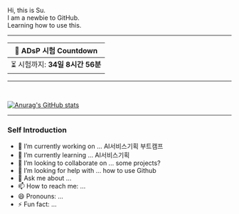 Hi, this is Su. <br>
I am a newbie to GitHub. <br>
Learning how to use this.

---
| 📌 ADsP 시험 Countdown |  
|---------------------|
| ⏳ 시험까지: **34일 8시간 56분** |
---
<br>

[![Anurag's GitHub stats](https://github-readme-stats.vercel.app/api?username=suuukkimm)](https://github.com/anuraghazra/github-readme-stats)

---

### Self Introduction
- 🔭 I’m currently working on ... AI서비스기획 부트캠프
- 🌱 I’m currently learning ... AI서비스기획
- 👯 I’m looking to collaborate on ... some projects?
- 🤔 I’m looking for help with ... how to use Github
- 💬 Ask me about ... 
- 📫 How to reach me: ... 
- 😄 Pronouns: ...
- ⚡ Fun fact: ...
